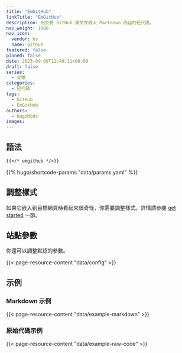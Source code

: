 ```yaml
---
title: "EmGitHub"
linkTitle: "EmGitHub"
description: 用於將 GitHub 源文件嵌入 Markdown 內容的短代碼。
nav_weight: 1000
nav_icon:
  vendor: bs
  name: github
featured: false
pinned: false
date: 2023-09-08T12:49:11+08:00
draft: false
series:
  - 文檔
categories:
  - 短代碼
tags:
  - GitHub
  - EmGitHub
authors:
  - HugoMods
images:
---
```


## 語法

```markdown
{{</* emgithub */>}}
```

{{% hugo/shortcode-params "data/params.yaml" %}}

## 調整樣式

如果它嵌入到目標網頁時看起來很奇怪，你需要調整樣式。詳情請參閱 [get started](https://github.com/yusanshi/emgithub#get-started/) 一節。

## 站點參數

你還可以調整默認的參數。

{{< page-resource-content "data/config" >}}

## 示例

### Markdown 示例

{{< page-resource-content "data/example-markdown" >}}

### 原始代碼示例

{{< page-resource-content "data/example-raw-code" >}}
